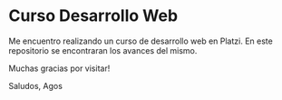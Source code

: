 # Curso Desarrollo Web

Me encuentro realizando un curso de desarrollo web en Platzi. En este repositorio se encontraran los avances del mismo.

Muchas gracias por visitar! 

Saludos, Agos
